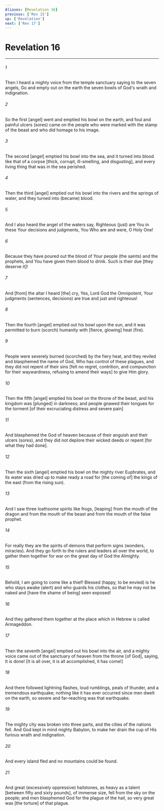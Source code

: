 ```yaml
---
Aliases: [Revelation 16]
previous: ['Rev 15']
up: ['Revelation']
next: ['Rev 17']
---
```

# Revelation 16

***


###### 1 


Then I heard a mighty voice from the temple sanctuary saying to the seven angels, Go and empty out on the earth the seven bowls of God's wrath and indignation. 


###### 2 


So the first [angel] went and emptied his bowl on the earth, and foul and painful ulcers (sores) came on the people who were marked with the stamp of the beast and who did homage to his image. 


###### 3 


The second [angel] emptied his bowl into the sea, and it turned into blood like that of a corpse [thick, corrupt, ill-smelling, and disgusting], and every living thing that was in the sea perished. 


###### 4 


Then the third [angel] emptied out his bowl into the rivers and the springs of water, and they turned into (became) blood. 


###### 5 


And I also heard the angel of the waters say, Righteous (just) are You in these Your decisions and judgments, You Who are and were, O Holy One! 


###### 6 


Because they have poured out the blood of Your people (the saints) and the prophets, and You have given them blood to drink. Such is their due [they deserve it]! 


###### 7 


And [from] the altar I heard [the] cry, Yes, Lord God the Omnipotent, Your judgments (sentences, decisions) are true and just and righteous! 


###### 8 


Then the fourth [angel] emptied out his bowl upon the sun, and it was permitted to burn (scorch) humanity with [fierce, glowing] heat (fire). 


###### 9 


People were severely burned (scorched) by the fiery heat, and they reviled and blasphemed the name of God, Who has control of these plagues, and they did not repent of their sins [felt no regret, contrition, and compunction for their waywardness, refusing to amend their ways] to give Him glory. 


###### 10 


Then the fifth [angel] emptied his bowl on the throne of the beast, and his kingdom was [plunged] in darkness; and people gnawed their tongues for the torment [of their excruciating distress and severe pain] 


###### 11 


And blasphemed the God of heaven because of their anguish and their ulcers (sores), and they did not deplore their wicked deeds or repent [for what they had done]. 


###### 12 


Then the sixth [angel] emptied his bowl on the mighty river Euphrates, and its water was dried up to make ready a road for [the coming of] the kings of the east (from the rising sun). 


###### 13 


And I saw three loathsome spirits like frogs, [leaping] from the mouth of the dragon and from the mouth of the beast and from the mouth of the false prophet. 


###### 14 


For really they are the spirits of demons that perform signs (wonders, miracles). And they go forth to the rulers and leaders all over the world, to gather them together for war on the great day of God the Almighty. 


###### 15 


Behold, I am going to come like a thief! Blessed (happy, to be envied) is he who stays awake (alert) and who guards his clothes, so that he may not be naked and [have the shame of being] seen exposed! 


###### 16 


And they gathered them together at the place which in Hebrew is called Armageddon. 


###### 17 


Then the seventh [angel] emptied out his bowl into the air, and a mighty voice came out of the sanctuary of heaven from the throne [of God], saying, It is done! [It is all over, it is all accomplished, it has come!] 


###### 18 


And there followed lightning flashes, loud rumblings, peals of thunder, and a tremendous earthquake; nothing like it has ever occurred since men dwelt on the earth, so severe and far-reaching was that earthquake. 


###### 19 


The mighty city was broken into three parts, and the cities of the nations fell. And God kept in mind mighty Babylon, to make her drain the cup of His furious wrath and indignation. 


###### 20 


And every island fled and no mountains could be found. 


###### 21 


And great (excessively oppressive) hailstones, as heavy as a talent [between fifty and sixty pounds], of immense size, fell from the sky on the people; and men blasphemed God for the plague of the hail, so very great was [the torture] of that plague.
